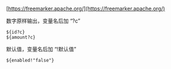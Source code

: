 [https://freemarker.apache.org/](https://freemarker.apache.org/)

数字原样输出，变量名后加 “?c”

```
${id?c}
${amount?c}
```

默认值，变量名后加 “!默认值”

```
${enabled!"false"}
```

